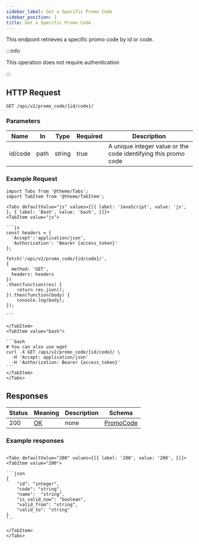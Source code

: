 ```yaml
---
sidebar_label: Get a Specific Promo Code
sidebar_position: 1
title: Get a Specific Promo Code
---
```


This endpoint retrieves a specific promo code by id or code.

:::info

This operation does not require authentication

:::

## HTTP Request

`GET /api/v2/promo_code/{id/code}/`

### Parameters

| Name    | In   | Type   | Required | Description                                                    |
|---------|------|--------|----------|----------------------------------------------------------------|
| id/code | path | string | true     | A unique integer value or the code identifying this promo code |

### Example Request

````mdx-code-block
import Tabs from '@theme/Tabs';
import TabItem from '@theme/TabItem';

<Tabs defaultValue="js" values={[{ label: 'JavaScript', value: 'js', }, { label: 'Bash', value: 'bash', }]}>
<TabItem value="js">

```js
const headers = {
  'Accept':'application/json',
  'Authorization': 'Bearer {access_token}'
};

fetch('/api/v2/promo_code/{id/code}/',
{
  method: 'GET',
  headers: headers
})
.then(function(res) {
    return res.json();
}).then(function(body) {
    console.log(body);
});

```

</TabItem>
<TabItem value="bash">

```bash
# You can also use wget
curl -X GET /api/v2/promo_code/{id/code}/ \
  -H 'Accept: application/json'
  -H 'Authorization: Bearer {access_token}'
```
</TabItem>
</Tabs>
````

## Responses

| Status | Meaning                                                 | Description | Schema                                                |
|--------|---------------------------------------------------------|-------------|-------------------------------------------------------|
| 200    | [OK](https://tools.ietf.org/html/rfc7231#section-6.3.1) | none        | [PromoCode](/docs/apireference/v2/schemas/promo_code) |

### Example responses


````mdx-code-block

<Tabs defaultValue="200" values={[{ label: '200', value: '200', }]}>
<TabItem value="200">

```json
{
    "id": "integer",
    "code": "string",
    "name":  "string",
    "is_valid_now": "boolean",
    "valid_from": "string",
    "valid_to": "string"
}
```

</TabItem>
</Tabs>
````




